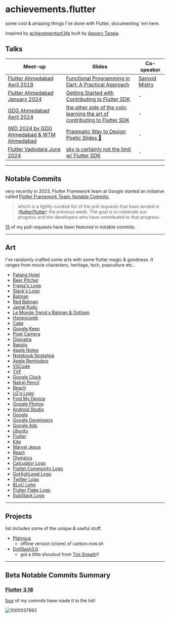 # achievements.flutter
some cool &amp; amazing things I've done with Flutter, documenting 'em here.

inspired by [achievementsof.life](https://github.com/plxity/achievementsof.life) built by [Apoorv Taneja](https://github.com/plxity).

## Talks

| Meet-up | Slides | Co-speaker
| --- | --- | --- |
| [Flutter Ahmedabad April 2019](https://meetu.ps/e/GBKBb/vTB8J/i) | [Functional Programming in Dart: A Practical Approach](https://speakerdeck.com/piedcipher/functional-programming-in-dart-a-practical-approach) | [Samvid Mistry](https://github.com/samvidmistry)
| [Flutter Ahmedabad January 2024](https://meetu.ps/e/MPCT6/vTB8J/i) | [Getting Started with Contributing to Flutter SDK](https://speakerdeck.com/piedcipher/getting-started-with-contributing-to-flutter-sdk) | - |
| [GDG Ahmedabad April 2024](https://gdg.community.dev/events/details/google-gdg-ahmedabad-presents-the-other-side-of-the-coin-learning-the-art-of-contributing-to-flutter-sdk/) | [the other side of the coin: learning the art of contributing to Flutter SDK](https://speakerdeck.com/piedcipher/the-other-side-of-the-coin-learning-the-art-of-contributing-to-flutter-sdk) | - |
| [IWD 2024 by GDG Ahmedabad & WTM Ahmedabad](https://gdg.community.dev/events/details/google-gdg-ahmedabad-presents-iwd24-women-techmakers-ahmedabad-2024-celebration) | [Pragmatic Way to Design Poetic Slides 🌻](https://speakerdeck.com/piedcipher/pragmatic-way-to-design-poetic-slides) | - |
| [Flutter Vadodara June 2024](https://www.meetup.com/fluttervadodara/events/301779083) | [sky is certainly not the limit w/ Flutter SDK](https://speakerdeck.com/piedcipher/flutter-sdk) | - |

---

## Notable Commits
very recently in 2023, Flutter Framework team at Google started an initiative called [Flutter Framework Team: Notable Commits](https://github.com/flutter/flutter/issues/121415),
> which is a lightly curated list of the pull requests that have landed in ([flutter/flutter](https://github.com/flutter/flutter)) the previous week. The goal is to celebrate our progress and the developers who have contributed to that progress.

[15](https://github.com/flutter/flutter/pulls?q=is%3Apr+author%3Apiedcipher+is%3Aclosed) of my pull-requests have been featured in notable commits.

---

## Art
I've randomly crafted some arts with some flutter magic & goodness. It ranges from movie characters, heritage, tech, popculture etc..

- [Patang Hotel](https://x.com/piedcipher/status/1703405735919378434?s=20)
- [Beer Pitcher](https://x.com/piedcipher/status/1703509089798537623?s=20)
- [Figma's Logo](https://x.com/piedcipher/status/1704201245420929278?s=20)
- [Slack's Logo](https://x.com/piedcipher/status/1704216782838317340?s=20)
- [Batman](https://x.com/piedcipher/status/1705561123682930972?s=20)
- [Red Batman](https://x.com/piedcipher/status/1718006086954066177?s=20)
- [Jamal Kudu](https://x.com/piedcipher/status/1735222078100623424?s=20)
- [Le Monde Trend x Batman & Gotham](https://x.com/piedcipher/status/1765362713050362263?s=20)
- [Honeycomb](https://x.com/piedcipher/status/1768208465070068189?t=24jlK5Xevf5Io7WPnhsDnw&s=09)
- [Cake](https://x.com/piedcipher/status/1768637888198295805?t=b13y163B0DJFdfLxEirnPg&s=09)
- [Google Keep](https://x.com/piedcipher/status/1795355765450166379?s=19)
- [Pixel Camera](https://x.com/piedcipher/status/1796124032716165274?s=19)
- [Digiyatra](https://x.com/piedcipher/status/1796806467493695855?s=19)
- [Rapido](https://x.com/piedcipher/status/1802606754175594982?s=19)
- [Apple Notes](https://x.com/piedcipher/status/1802675010647343601?s=19)
- [Notebook Nostalgia](https://x.com/piedcipher/status/1803526281142870424?s=19)
- [Apple Reminders](https://x.com/piedcipher/status/1804054488300556331?s=19)
- [VSCode](https://x.com/piedcipher/status/1804078163837997087?s=19)
- [TVF](https://x.com/piedcipher/status/1805331173033525560?t=5RIkC6WUu5GCACJAJ1kf9w&s=19)
- [Google Clock](https://x.com/piedcipher/status/1805628779911692708?t=MGUM5NZ8gFTPE-zWGPWY9A&s=19)
- [Natraj Pencil](https://x.com/piedcipher/status/1806665889896394960?s=19)
- [Beach](https://x.com/piedcipher/status/1817129121899577685?t=DbQ7R3SGf1R6Lq2VYqQR9g&s=19)
- [LG's Logo](https://x.com/piedcipher/status/1817573640764100613?t=6Tz6GiDHg-uIo9SVjYqudA&s=19)
- [Find My Device](https://x.com/piedcipher/status/1821577988267524564?t=sNq78eMoWByHDMVamwpAdg&s=19)
- [Google Photos](https://x.com/piedcipher/status/1821596838954492414?t=McbvQ90OQ10h2cJo5P8jPw&s=19)
- [Android Studio](https://x.com/piedcipher/status/1821602870627868879?t=zwyOfoMGaHYClpi7_Tbwew&s=19)
- [Google](https://x.com/piedcipher/status/1821802833672618135?t=EO3wRfecYPs6Ax4eWoDrDw&s=19)
- [Google Developers](https://x.com/piedcipher/status/1821980537042739579?t=Z4DCj3LMSGTbNwgk2f2zaQ&s=19)
- [Google Ads](https://x.com/piedcipher/status/1822017686043251195?t=iigMYoMgpUNZYWwKz2KAyQ&s=19)
- [Ubuntu](https://x.com/piedcipher/status/1822027607543836986?t=3qRv4lH7r3zxTzJQd2bc5A&s=19)
- [Flutter](https://x.com/piedcipher/status/1822545055090982993?t=I8QeEgjSRakIm6gqEtSfsA&s=19)
- [Kite](https://x.com/piedcipher/status/1822581659767636142?t=I-sOe7Tr-K3zrZhjU-6LKA&s=19)
- [Marvel Jesus](https://x.com/piedcipher/status/1822603449277526107?t=JW6kzfat4UvtfRDKuX3ZQg&s=19)
- [React](https://x.com/piedcipher/status/1822984333591826804?t=8P6fr6kG2i6LH1VJzZW71g&s=19)
- [Olympics](https://x.com/piedcipher/status/1823015499975794908?t=fKtP8Q6dAzC6wO-gjLgoJw&s=19)
- [Calculator Logo](https://x.com/piedcipher/status/1824462555580153952)
- [Fluttet Community Logo](https://x.com/piedcipher/status/1824499424309248388)
- [GoHighLevel Logo](https://x.com/piedcipher/status/1824507551708549453)
- [Twitter Logo](https://x.com/piedcipher/status/1824568094871917025)
- [BLoC Loho](https://x.com/piedcipher/status/1824727261905387833)
- [Flutter Flake Logo](https://x.com/piedcipher/status/1824866910661439917)
- [SubStack Logo](https://x.com/piedcipher/status/1824931982532620479)

---

## Projects
list includes some of the unique & useful stuff.

- [Platypus](https://github.com/auberginedevelopers/platypus)
  - offline version (clone) of carbon.now.sh
- [DotSlash3.0](https://github.com/piedcipher/dotslash3.0)
  - got a little shoutout from [Tim Sneath](https://x.com/timsneath/status/1219880981605208064?s=20)!!
 
---

## Beta Notable Commits Summary

### [Flutter 3.18](https://twitter.com/FlutterDev/status/1740063496010691009?t=KdtTzRGAYUMJmnHHME2Iiw&s=19)

[four](https://github.com/flutter/flutter/releases/tag/3.18.0-0.1.pre) of my commits have made it to the list!

![1000037993](https://github.com/piedcipher/achievements.flutter/assets/13456345/2792fb56-508e-4c0e-8737-8f755c0ee49a)
